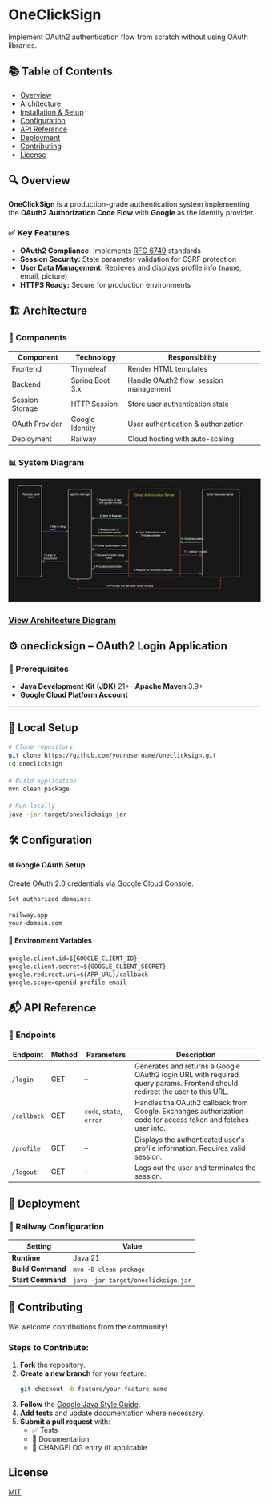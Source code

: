 # OneClickSign

Implement OAuth2 authentication flow from scratch without using OAuth libraries.
## 📚 Table of Contents
- [Overview](#overview)
- [Architecture](##architecture)
- [Installation & Setup](#installation--setup)
- [Configuration](#configuration)
- [API Reference](#api-reference)
- [Deployment](#deployment)
- [Contributing](#contributing)
- [License](#license)

## 🔍 Overview

**OneClickSign** is a production-grade authentication system implementing the **OAuth2 Authorization Code Flow** with **Google** as the identity provider.

### ✅ Key Features
- **OAuth2 Compliance:** Implements [RFC 6749](https://datatracker.ietf.org/doc/html/rfc6749) standards
- **Session Security:** State parameter validation for CSRF protection
- **User Data Management:** Retrieves and displays profile info (name, email, picture)
- **HTTPS Ready:** Secure for production environments

## 🏗️ Architecture



### 🧩 Components


| Component       | Technology     | Responsibility                           |
|----------------|----------------|------------------------------------------|
| Frontend       | Thymeleaf      | Render HTML templates                    |
| Backend        | Spring Boot 3.x| Handle OAuth2 flow, session management   |
| Session Storage| HTTP Session   | Store user authentication state          |
| OAuth Provider | Google Identity| User authentication & authorization      |
| Deployment     | Railway        | Cloud hosting with auto-scaling          |



### 📊 System Diagram

![Alt text](images/diagram.jpg "diagram")


### [View Architecture Diagram](https://app.eraser.io/workspace/DbPy8y9iF0mpGoJ2Gfmm?origin=share)

## ⚙️ oneclicksign – OAuth2 Login Application

### 🔧 Prerequisites
- **Java Development Kit (JDK)** 21+- **Apache Maven** 3.9+
- **Google Cloud Platform Account**

---

## 🚀 Local Setup

```bash
# Clone repository
git clone https://github.com/yourusername/oneclicksign.git
cd oneclicksign

# Build application
mvn clean package

# Run locally
java -jar target/oneclicksign.jar
```

## 🛠️ Configuration
#### 🌐 Google OAuth Setup

Create OAuth 2.0 credentials via Google Cloud Console.
```base
Set authorized domains:

railway.app  
your-domain.com

```
#### 🔐 Environment Variables
```base
google.client.id=${GOOGLE_CLIENT_ID}
google.client.secret=${GOOGLE_CLIENT_SECRET}
google.redirect.uri=${APP_URL}/callback
google.scope=openid profile email
```
## 📬 API Reference

### 🔗 Endpoints

| Endpoint     | Method | Parameters              | Description                                                                 |
|--------------|--------|--------------------------|-----------------------------------------------------------------------------|
| `/login`     | GET    | –                        | Generates and returns a Google OAuth2 login URL with required query params. Frontend should redirect the user to this URL. |
| `/callback`  | GET    | `code`, `state`, `error` | Handles the OAuth2 callback from Google. Exchanges authorization code for access token and fetches user info. |
| `/profile`   | GET    | –                        | Displays the authenticated user's profile information. Requires valid session. |
| `/logout`    | GET    | –                        | Logs out the user and terminates the session.                              |


## 🚀 Deployment

### 🧾 Railway Configuration

| Setting         | Value                                |
|-----------------|--------------------------------------|
| **Runtime**     | Java 21                              |
| **Build Command** | `mvn -B clean package`              |
| **Start Command** | `java -jar target/oneclicksign.jar` |

## 🤝 Contributing

We welcome contributions from the community!

### Steps to Contribute:

1. **Fork** the repository.
2. **Create a new branch** for your feature:
   ```bash
   git checkout -b feature/your-feature-name
   ```
3. **Follow** the [Google Java Style Guide](https://google.github.io/styleguide/javaguide.html).
4. **Add tests** and update documentation where necessary.
5. **Submit a pull request** with:
    - ✅ Tests
    - 📝 Documentation
    - 📜 CHANGELOG entry (if applicable
## License

[MIT](https://choosealicense.com/licenses/mit/)

